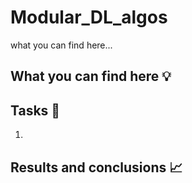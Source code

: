 # Modular_DL_algos
what you can find here...

## What you can find here 💡

## Tasks 🎯
1. 

## Results and conclusions 📈
